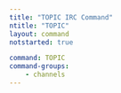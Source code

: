 ```yaml
---
title: "TOPIC IRC Command"
ntitle: "TOPIC"
layout: command
notstarted: true

command: TOPIC
command-groups:
    - channels
---
```

